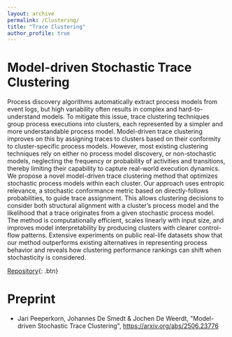 ```yaml
---
layout: archive
permalink: /Clustering/
title: "Trace Clustering"
author_profile: true
---
```


Model-driven Stochastic Trace Clustering
=======

Process discovery algorithms automatically extract process models from event logs, but high variability often results in complex and hard-to-understand models. To mitigate this issue, trace clustering techniques group process executions into clusters, each represented by a simpler and more understandable process model. Model-driven trace clustering improves on this by assigning traces to clusters based on their conformity to cluster-specific process models. However, most existing clustering techniques rely on either no process model discovery, or non-stochastic models, neglecting the frequency or probability of activities and transitions, thereby limiting their capability to capture real-world execution dynamics. We propose a novel model-driven trace clustering method that optimizes stochastic process models within each cluster. Our approach uses entropic relevance, a stochastic conformance metric based on directly-follows probabilities, to guide trace assignment. This allows clustering decisions to consider both structural alignment with a cluster’s process model and the likelihood that a trace originates from a given stochastic process model. The method is computationally efficient, scales linearly with input size, and improves model interpretability by producing clusters with clearer control-flow patterns. Extensive experiments on public real-life datasets show that our method outperforms existing alternatives in representing process behavior and reveals how clustering performance rankings can shift when stochasticity is considered.

[Repository](https://github.com/jaripeeperkorn/EntropicClustering){: .btn}

Preprint
=======
* Jari Peeperkorn, Johannes De Smedt \& Jochen De Weerdt, "Model-driven Stochastic Trace Clustering", https://arxiv.org/abs/2506.23776